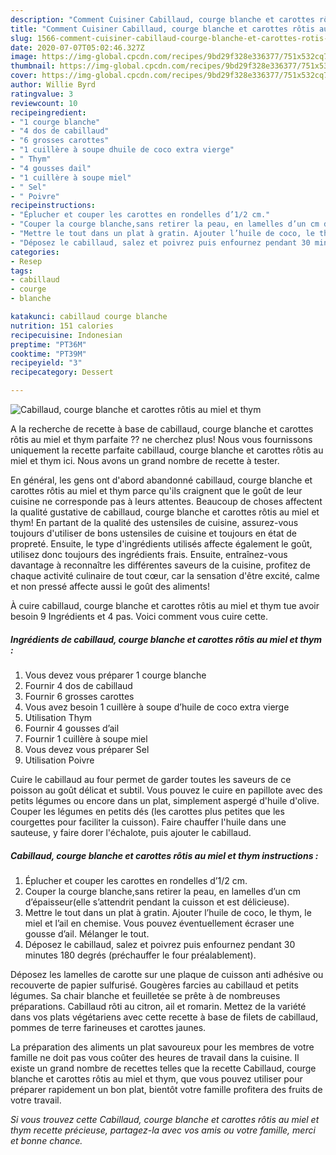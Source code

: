 ```yaml
---
description: "Comment Cuisiner Cabillaud, courge blanche et carottes rôtis au miel et thym"
title: "Comment Cuisiner Cabillaud, courge blanche et carottes rôtis au miel et thym"
slug: 1566-comment-cuisiner-cabillaud-courge-blanche-et-carottes-rotis-au-miel-et-thym
date: 2020-07-07T05:02:46.327Z
image: https://img-global.cpcdn.com/recipes/9bd29f328e336377/751x532cq70/cabillaud-courge-blanche-et-carottes-rotis-au-miel-et-thym-photo-principale-de-la-recette.jpg
thumbnail: https://img-global.cpcdn.com/recipes/9bd29f328e336377/751x532cq70/cabillaud-courge-blanche-et-carottes-rotis-au-miel-et-thym-photo-principale-de-la-recette.jpg
cover: https://img-global.cpcdn.com/recipes/9bd29f328e336377/751x532cq70/cabillaud-courge-blanche-et-carottes-rotis-au-miel-et-thym-photo-principale-de-la-recette.jpg
author: Willie Byrd
ratingvalue: 3
reviewcount: 10
recipeingredient:
- "1 courge blanche"
- "4 dos de cabillaud"
- "6 grosses carottes"
- "1 cuillère à soupe dhuile de coco extra vierge"
- " Thym"
- "4 gousses dail"
- "1 cuillère à soupe miel"
- " Sel"
- " Poivre"
recipeinstructions:
- "Éplucher et couper les carottes en rondelles d’1/2 cm."
- "Couper la courge blanche,sans retirer la peau, en lamelles d’un cm d’épaisseur(elle s’attendrit pendant la cuisson et est délicieuse)."
- "Mettre le tout dans un plat à gratin. Ajouter l’huile de coco, le thym, le miel et l’ail en chemise. Vous pouvez éventuellement écraser une gousse d’ail. Mélanger le tout."
- "Déposez le cabillaud, salez et poivrez puis enfournez pendant 30 minutes 180 degrés (préchauffer le four préalablement)."
categories:
- Resep
tags:
- cabillaud
- courge
- blanche

katakunci: cabillaud courge blanche 
nutrition: 151 calories
recipecuisine: Indonesian
preptime: "PT36M"
cooktime: "PT39M"
recipeyield: "3"
recipecategory: Dessert

---
```



![Cabillaud, courge blanche et carottes rôtis au miel et thym](https://img-global.cpcdn.com/recipes/9bd29f328e336377/751x532cq70/cabillaud-courge-blanche-et-carottes-rotis-au-miel-et-thym-photo-principale-de-la-recette.jpg)

A la recherche de recette à base de cabillaud, courge blanche et carottes rôtis au miel et thym parfaite ?? ne cherchez plus! Nous vous fournissons uniquement la recette parfaite cabillaud, courge blanche et carottes rôtis au miel et thym ici. Nous avons un grand nombre de recette à tester.

En général, les gens ont d'abord abandonné cabillaud, courge blanche et carottes rôtis au miel et thym parce qu'ils craignent que le goût de leur cuisine ne corresponde pas à leurs attentes. Beaucoup de choses affectent la qualité gustative de cabillaud, courge blanche et carottes rôtis au miel et thym! En partant de la qualité des ustensiles de cuisine, assurez-vous toujours d'utiliser de bons ustensiles de cuisine et toujours en état de propreté. Ensuite, le type d'ingrédients utilisés affecte également le goût, utilisez donc toujours des ingrédients frais. Ensuite, entraînez-vous davantage à reconnaître les différentes saveurs de la cuisine, profitez de chaque activité culinaire de tout cœur, car la sensation d'être excité, calme et non pressé affecte aussi le goût des aliments!

<!--inarticleads1-->

À cuire cabillaud, courge blanche et carottes rôtis au miel et thym tue avoir besoin 9 Ingrédients et 4 pas. Voici comment vous cuire cette.

##### Ingrédients de cabillaud, courge blanche et carottes rôtis au miel et thym :

1. Vous devez vous préparer 1 courge blanche
1. Fournir 4 dos de cabillaud
1. Fournir 6 grosses carottes
1. Vous avez besoin 1 cuillère à soupe d’huile de coco extra vierge
1. Utilisation  Thym
1. Fournir 4 gousses d’ail
1. Fournir 1 cuillère à soupe miel
1. Vous devez vous préparer  Sel
1. Utilisation  Poivre


Cuire le cabillaud au four permet de garder toutes les saveurs de ce poisson au goût délicat et subtil. Vous pouvez le cuire en papillote avec des petits légumes ou encore dans un plat, simplement aspergé d&#39;huile d&#39;olive. Couper les légumes en petits dés (les carottes plus petites que les courgettes pour faciliter la cuisson). Faire chauffer l&#39;huile dans une sauteuse, y faire dorer l&#39;échalote, puis ajouter le cabillaud. 

<!--inarticleads2-->

##### Cabillaud, courge blanche et carottes rôtis au miel et thym instructions :

1. Éplucher et couper les carottes en rondelles d’1/2 cm.
1. Couper la courge blanche,sans retirer la peau, en lamelles d’un cm d’épaisseur(elle s’attendrit pendant la cuisson et est délicieuse).
1. Mettre le tout dans un plat à gratin. Ajouter l’huile de coco, le thym, le miel et l’ail en chemise. Vous pouvez éventuellement écraser une gousse d’ail. Mélanger le tout.
1. Déposez le cabillaud, salez et poivrez puis enfournez pendant 30 minutes 180 degrés (préchauffer le four préalablement).


Déposez les lamelles de carotte sur une plaque de cuisson anti adhésive ou recouverte de papier sulfurisé. Gougères farcies au cabillaud et petits légumes. Sa chair blanche et feuilletée se prête à de nombreuses préparations. Cabillaud rôti au citron, ail et romarin. Mettez de la variété dans vos plats végétariens avec cette recette à base de filets de cabillaud, pommes de terre farineuses et carottes jaunes. 

<!--inarticleads1-->

<p>
La préparation des aliments un plat savoureux pour les membres de votre famille ne doit pas vous coûter des heures de travail dans la cuisine. Il existe un grand nombre de recettes telles que la recette Cabillaud, courge blanche et carottes rôtis au miel et thym, que vous pouvez utiliser pour préparer rapidement un bon plat, bientôt votre famille profitera des fruits de votre travail.
</p>

<p>
<i>Si vous trouvez cette Cabillaud, courge blanche et carottes rôtis au miel et thym recette précieuse, partagez-la avec vos amis ou votre famille, merci et bonne chance.</i>
</p>
